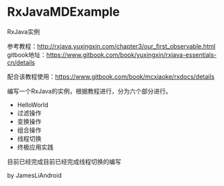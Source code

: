 # RxJavaMDExample
RxJava实例

参考教程：http://rxjava.yuxingxin.com/chapter3/our_first_observable.html
gitbook地址：https://www.gitbook.com/book/yuxingxin/rxjava-essentials-cn/details 

配合该教程使用：https://www.gitbook.com/book/mcxiaoke/rxdocs/details

编写一个RxJava的实例，根据教程进行，分为六个部分进行。

* HelloWorld
* 过滤操作
* 变换操作
* 组合操作
* 线程切换
* 终极应用实践

目前已经完成目前已经完成线程切换的编写 

by JamesLiAndroid
